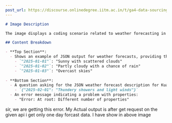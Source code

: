 ```yaml
---
post_url: https://discourse.onlinedegree.iitm.ac.in/t/ga4-data-sourcing-discussion-thread-tds-jan-2025/165959/158
---
```

```markdown
# Image Description

The image displays a coding scenario related to weather forecasting in JSON format. 

## Content Breakdown

- **Top Section**: 
  - Shows an example of JSON output for weather forecasts, providing three dates with corresponding weather descriptions:
    - `"2025-01-01"`: "Sunny with scattered clouds"
    - `"2025-01-02"`: "Partly cloudy with a chance of rain"
    - `"2025-01-03"`: "Overcast skies"
  
- **Bottom Section**: 
  - A question asking for the JSON weather forecast description for Kuala Lumpur, followed by a JSON snippet:
    - `{"2025-02-01": "Thundery showers and light winds"}`
  - An error message indicating a problem with properties: 
    - "Error: At root: Different number of properties"
```

sir, we are getting this error. My Actual output is after get request on the given api i get only one day forcast data. I have show in above image